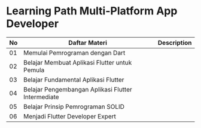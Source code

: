 # Learning Path Multi-Platform App Developer

| No  | Daftar Materi  | Description |
| --- | ------------- | ------------- |
| 01  | Memulai Pemrograman dengan Dart  |   |
| 02  | Belajar Membuat Aplikasi Flutter untuk Pemula  |   |
| 03  | Belajar Fundamental Aplikasi Flutter  |   |
| 04  | Belajar Pengembangan Aplikasi Flutter Intermediate  |   |
| 05  | Belajar Prinsip Pemrograman SOLID  |   |
| 06  | Menjadi Flutter Developer Expert  |   |